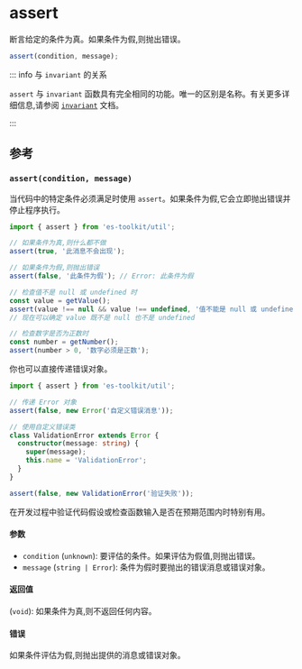 # assert

断言给定的条件为真。如果条件为假,则抛出错误。

```typescript
assert(condition, message);
```

::: info 与 `invariant` 的关系

`assert` 与 `invariant` 函数具有完全相同的功能。唯一的区别是名称。有关更多详细信息,请参阅 [`invariant`](./invariant.md) 文档。

:::

## 参考

### `assert(condition, message)`

当代码中的特定条件必须满足时使用 `assert`。如果条件为假,它会立即抛出错误并停止程序执行。

```typescript
import { assert } from 'es-toolkit/util';

// 如果条件为真,则什么都不做
assert(true, '此消息不会出现');

// 如果条件为假,则抛出错误
assert(false, '此条件为假'); // Error: 此条件为假

// 检查值不是 null 或 undefined 时
const value = getValue();
assert(value !== null && value !== undefined, '值不能是 null 或 undefined');
// 现在可以确定 value 既不是 null 也不是 undefined

// 检查数字是否为正数时
const number = getNumber();
assert(number > 0, '数字必须是正数');
```

你也可以直接传递错误对象。

```typescript
import { assert } from 'es-toolkit/util';

// 传递 Error 对象
assert(false, new Error('自定义错误消息'));

// 使用自定义错误类
class ValidationError extends Error {
  constructor(message: string) {
    super(message);
    this.name = 'ValidationError';
  }
}

assert(false, new ValidationError('验证失败'));
```

在开发过程中验证代码假设或检查函数输入是否在预期范围内时特别有用。

#### 参数

- `condition` (`unknown`): 要评估的条件。如果评估为假值,则抛出错误。
- `message` (`string | Error`): 条件为假时要抛出的错误消息或错误对象。

#### 返回值

(`void`): 如果条件为真,则不返回任何内容。

#### 错误

如果条件评估为假,则抛出提供的消息或错误对象。
